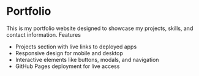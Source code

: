# Portfolio
This is my  portfolio website  designed to showcase my projects, skills, and contact information. 
Features
- Projects section with live links to deployed apps
- Responsive design for mobile and desktop
- Interactive elements like buttons, modals, and navigation
- GitHub Pages deployment for live access
